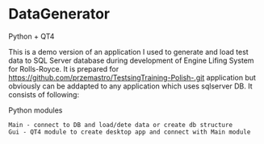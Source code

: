 # DataGenerator
Python + QT4

This is a demo version of an application I used to generate and load test data to SQL Server database during development of Engine Lifing System for Rolls-Royce. 
It is prepared for https://github.com/przemastro/TestsingTraining-Polish-.git application but obviously can be addapted to any application which uses sqlserver DB.
It consists of following:

Python modules

    Main - connect to DB and load/dete data or create db structure
    Gui - QT4 module to create desktop app and connect with Main module
